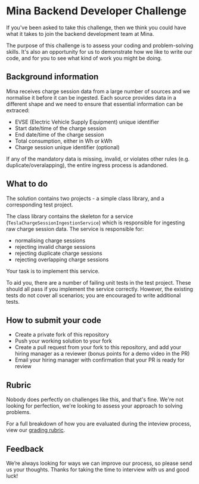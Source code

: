 # Mina Backend Developer Challenge

If you've been asked to take this challenge, then we think you could have what it takes to join the backend development team at Mina.

The purpose of this challenge is to assess your coding and problem-solving skills. It's also an opportunity for us to demonstrate how we like to write our code, and for you to see what kind of work you might be doing.

## Background information

Mina receives charge session data from a large number of sources and we normalise it before it can be ingested. Each source provides data in a different shape and we need to ensure that essential information can be extraced:

- EVSE (Electric Vehicle Supply Equipment) unique identifier
- Start date/time of the charge session
- End date/time of the charge session
- Total consumption, either in Wh or kWh
- Charge session unique identifier (optional)

If any of the mandatory data is missing, invalid, or violates other rules (e.g. duplicate/overalapping), the entire ingress process is adandoned.

## What to do

The solution contains two projects - a simple class library, and a corresponding test project.

The class library contains the skeleton for a service (`TeslaChargeSessionIngestionService`) which is responsible for ingesting raw charge session data. The service is responsible for:

- normalising charge sessions
- rejecting invalid charge sessions
- rejecting duplicate charge sessions
- rejecting overlapping charge sessions

Your task is to implement this service.

To aid you, there are a number of failing unit tests in the test project. These should all pass if you implement the service correctly. However, the existing tests do not cover all scenarios; you are encouraged to write additional tests.

## How to submit your code

- Create a private fork of this repository
- Push your working solution to your fork
- Create a pull request from your fork to this repository, and add your hiring manager as a reviewer (bonus points for a demo video in the PR)
- Email your hiring manager with confirmation that your PR is ready for review

## Rubric

Nobody does perfectly on challenges like this, and that's fine. We're not looking for perfection, we're looking to assess your approach to solving problems.

For a full breakdown of how you are evaluated during the inteview process, view our [grading rubric](./rubric.md).

## Feedback

We’re always looking for ways we can improve our process, so please send us your thoughts. Thanks for taking the time to interview with us and good luck!
